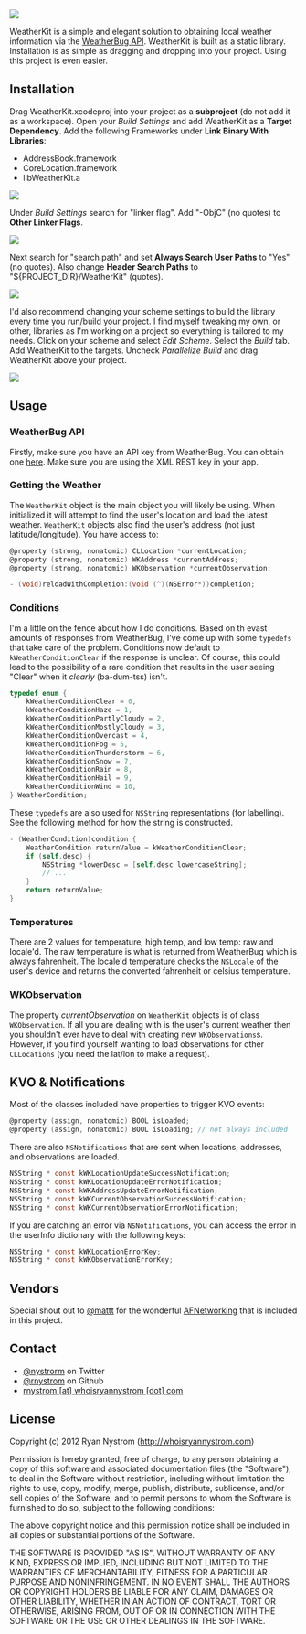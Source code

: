 <img src="https://github.com/rnystrom/WeatherKit/blob/master/images/logo.png?raw=true" />

WeatherKit is a simple and elegant solution to obtaining local weather information via the [WeatherBug API](http://weather.weatherbug.com/desktop-weather/api.html). WeatherKit is built as a static library. Installation is as simple as dragging and dropping into your project. Using this project is even easier.

## Installation

Drag WeatherKit.xcodeproj into your project as a **subproject** (do not add it as a workspace). Open your *Build Settings* and add WeatherKit as a **Target Dependency**. Add the following Frameworks under **Link Binary With Libraries**:

* AddressBook.framework
* CoreLocation.framework
* libWeatherKit.a

<img src="https://github.com/rnystrom/WeatherKit/blob/master/images/frameworks.png?raw=true" />

Under *Build Settings* search for "linker flag". Add "-ObjC" (no quotes) to **Other Linker Flags**.

<img src="https://github.com/rnystrom/WeatherKit/blob/master/images/linker.png?raw=true" />

Next search for "search path" and set **Always Search User Paths** to "Yes" (no quotes). Also change **Header Search Paths** to "${PROJECT_DIR}/WeatherKit" (quotes).

<img src="https://github.com/rnystrom/WeatherKit/blob/master/images/search.png?raw=true" />

I'd also recommend changing your scheme settings to build the library every time you run/build your project. I find myself tweaking my own, or other, libraries as I'm working on a project so everything is tailored to my needs. Click on your scheme and select *Edit Scheme*. Select the *Build* tab. Add WeatherKit to the targets. Uncheck *Parallelize Build* and drag WeatherKit above your project.

<img src="https://github.com/rnystrom/WeatherKit/blob/master/images/scheme.png?raw=true" />

## Usage

### WeatherBug API

Firstly, make sure you have an API key from WeatherBug. You can obtain one [here](http://weather.weatherbug.com/desktop-weather/api.html). Make sure you are using the XML REST key in your app.

### Getting the Weather

The <code>WeatherKit</code> object is the main object you will likely be using. When initialized it will attempt to find the user's location and load the latest weather. <code>WeatherKit</code> objects also find the user's address (not just latitude/longitude). You have access to:

``` objective-c
@property (strong, nonatomic) CLLocation *currentLocation;
@property (strong, nonatomic) WKAddress *currentAddress;
@property (strong, nonatomic) WKObservation *currentObservation;

- (void)reloadWithCompletion:(void (^)(NSError*))completion;
```

### Conditions

I'm a little on the fence about how I do conditions. Based on th evast amounts of responses from WeatherBug, I've come up with some <code>typedefs</code> that take care of the problem. Conditions now default to <code>kWeatherConditionClear</code> if the response is unclear. Of course, this could lead to the possibility of a rare condition that results in the user seeing "Clear" when it *clearly* (ba-dum-tss) isn't.

``` objective-c
typedef enum {
    kWeatherConditionClear = 0,
    kWeatherConditionHaze = 1,
    kWeatherConditionPartlyCloudy = 2,
    kWeatherConditionMostlyCloudy = 3,
    kWeatherConditionOvercast = 4,
    kWeatherConditionFog = 5,
    kWeatherConditionThunderstorm = 6,
    kWeatherConditionSnow = 7,
    kWeatherConditionRain = 8,
    kWeatherConditionHail = 9,
    kWeatherConditionWind = 10,
} WeatherCondition;
```

These <code>typedefs</code> are also used for <code>NSString</code> representations (for labelling). See the following method for how the string is constructed.

``` objective-c
- (WeatherCondition)condition {
    WeatherCondition returnValue = kWeatherConditionClear;
    if (self.desc) {
        NSString *lowerDesc = [self.desc lowercaseString];
        // ...
    }
    return returnValue;
}
```

### Temperatures

There are 2 values for temperature, high temp, and low temp: raw and locale'd. The raw temperature is what is returned from WeatherBug which is always fahrenheit. The locale'd temperature checks the <code>NSLocale</code> of the user's device and returns the converted fahrenheit or celsius temperature.

### WKObservation

The property *currentObservation* on <code>WeatherKit</code> objects is of class <code>WKObservation</code>. If all you are dealing with is the user's current weather then you shouldn't ever have to deal with creating new <code>WKObservations</code>s. However, if you find yourself wanting to load observations for other <code>CLLocations</code> (you need the lat/lon to make a request).

## KVO & Notifications

Most of the classes included have properties to trigger KVO events:

``` objective-c
@property (assign, nonatomic) BOOL isLoaded;
@property (assign, nonatomic) BOOL isLoading; // not always included
```

There are also <code>NSNotifications</code> that are sent when locations, addresses, and observations are loaded.

``` objective-c
NSString * const kWKLocationUpdateSuccessNotification;
NSString * const kWKLocationUpdateErrorNotification;
NSString * const kWKAddressUpdateErrorNotification;
NSString * const kWKCurrentObservationSuccessNotification;
NSString * const kWKCurrentObservationErrorNotification;
```

If you are catching an error via <code>NSNotifications</code>, you can access the error in the userInfo dictionary with the following keys:

``` objective-c
NSString * const kWKLocationErrorKey;
NSString * const kWKObservationErrorKey;
```

## Vendors

Special shout out to [@mattt](https://github.com/mattt) for the wonderful [AFNetworking](https://github.com/AFNetworking/AFNetworking) that is included in this project.

## Contact

* [@nystrorm](https://twitter.com/nystrorm) on Twitter
* [@rnystrom](https://github.com/rnystrom) on Github
* <a href="mailTo:rnystrom@whoisryannystrom.com">rnystrom [at] whoisryannystrom [dot] com</a>

## License

Copyright (c) 2012 Ryan Nystrom (http://whoisryannystrom.com)

Permission is hereby granted, free of charge, to any person obtaining a copy
of this software and associated documentation files (the "Software"), to deal
in the Software without restriction, including without limitation the rights
to use, copy, modify, merge, publish, distribute, sublicense, and/or sell
copies of the Software, and to permit persons to whom the Software is
furnished to do so, subject to the following conditions:

The above copyright notice and this permission notice shall be included in
all copies or substantial portions of the Software.

THE SOFTWARE IS PROVIDED "AS IS", WITHOUT WARRANTY OF ANY KIND, EXPRESS OR
IMPLIED, INCLUDING BUT NOT LIMITED TO THE WARRANTIES OF MERCHANTABILITY,
FITNESS FOR A PARTICULAR PURPOSE AND NONINFRINGEMENT. IN NO EVENT SHALL THE
AUTHORS OR COPYRIGHT HOLDERS BE LIABLE FOR ANY CLAIM, DAMAGES OR OTHER
LIABILITY, WHETHER IN AN ACTION OF CONTRACT, TORT OR OTHERWISE, ARISING FROM,
OUT OF OR IN CONNECTION WITH THE SOFTWARE OR THE USE OR OTHER DEALINGS IN
THE SOFTWARE.